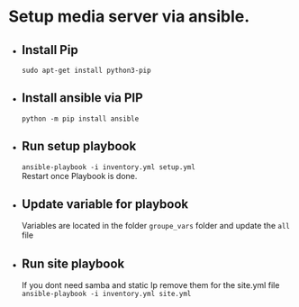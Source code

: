 # Setup media server via ansible.

- ## Install Pip
    `sudo apt-get install python3-pip`

- ## Install ansible via PIP
    `python -m pip install ansible`

- ## Run setup playbook
    `ansible-playbook -i inventory.yml setup.yml` <br>
    Restart once Playbook is done.

- ## Update variable for playbook
    Variables are located in the folder `groupe_vars` folder and update the `all` file <br>


- ## Run site playbook    
    If you dont need samba and static Ip remove them for the site.yml file <br>
    `ansible-playbook -i inventory.yml site.yml` <br>
